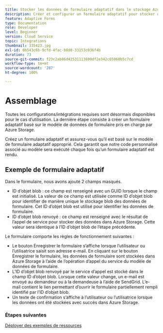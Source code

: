 ```yaml
---
title: Stocker les données de formulaire adaptatif dans le stockage Azure
description: Créer et configurer un formulaire adaptatif pour stocker des données dans le stockage Azure
feature: Adaptive Forms
type: Documentation
role: Developer
level: Beginner
version: Cloud Service
topic: Integrations
thumbnail: 335423.jpg
exl-id: 0b543c6b-9cfd-4fac-b8d0-33153c036f4b
duration: 73
source-git-commit: f23c2ab86d42531113690df2e342c65060b5c7cd
workflow-type: tm+mt
source-wordcount: '287'
ht-degree: 100%

---
```


# Assemblage

Toutes les configurations/intégrations requises sont désormais disponibles pour le cas d’utilisation. La dernière étape consiste à créer un formulaire adaptatif basé sur le modèle de données de formulaire pris en charge par Azure Storage.

Créez un formulaire adaptatif et assurez-vous qu’il est basé sur le modèle de formulaire adaptatif approprié. Cela garantit que notre code personnalisé associé au modèle sera exécuté chaque fois qu’un formulaire adaptatif est rendu.

## Exemple de formulaire adaptatif

Dans le formulaire, nous avons ajouté 2 champs masqués.

* ID d’objet blob : ce champ est renseigné avec un GUID lorsque le champ est initialisé. La valeur de ce champ est utilisée comme ID d’objet blob pour identifier de manière unique le stockage blob des données de formulaire. Cet ID d’objet blob est utilisé pour identifier les données de formulaire.
* ID d’objet blob renvoyé : ce champ est renseigné avec le résultat de l’appel de service pour stocker des données dans Azure Storage. Cette valeur sera identique à l’ID d’objet blob de l’étape précédente.

Le formulaire comporte les règles de fonctionnement suivantes :

* Le bouton Enregistrer le formulaire s’affiche lorsque l’utilisateur ou l’utilisatrice saisit son adresse e-mail. En cliquant sur le bouton Enregistrer le formulaire, les données de formulaire sont stockées dans Azure Storage à l’aide de l’opération d’appel du service du modèle de données de formulaire.
* L’ID d’objet blob renvoyé par le service d’appel est stocké dans le champ ID d’objet blob. Lorsque cette valeur change, un e-mail est envoyé au demandeur ou à la demandeuse à l’aide de SendGrid. L’e-mail contient le lien permettant d’ouvrir le formulaire partiellement rempli identifié par l’ID d’objet blob.
* Un texte de confirmation s’affiche à l’utilisateur ou l’utilisatrice lorsque les données ont été stockées avec succès dans Azure Storage.

### Étapes suivantes

[Déployer des exemples de ressources](./deploy-sample-assets.md)
